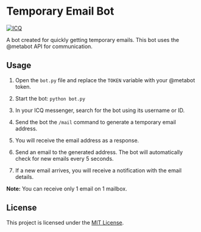 # Temporary Email Bot

[![ICQ](https://img.shields.io/badge/ICQ-MetaBot-1C75B6)](https://icq.com/)

A bot created for quickly getting temporary emails. This bot uses the @metabot API for communication.

## Usage

1. Open the `bot.py` file and replace the `TOKEN` variable with your @metabot token.

2. Start the bot: `python bot.py`

3. In your ICQ messenger, search for the bot using its username or ID.

4. Send the bot the `/mail` command to generate a temporary email address.

5. You will receive the email address as a response.

6. Send an email to the generated address. The bot will automatically check for new emails every 5 seconds.

7. If a new email arrives, you will receive a notification with the email details.

**Note:** You can receive only 1 email on 1 mailbox.

## License

This project is licensed under the [MIT License](LICENSE).
